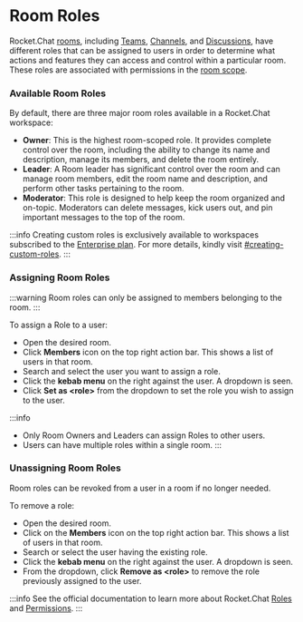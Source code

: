# Room Roles

Rocket.Chat [rooms](./), including [Teams](teams/), [Channels](channels/), and [Discussions](discussions/), have different roles that can be assigned to users in order to determine what actions and features they can access and control within a particular room. These roles are associated with permissions in the [room scope](../../workspace-administration/permissions/#scope-of-roles).

### Available Room Roles

By default, there are three major room roles available in a Rocket.Chat workspace:

* **Owner**: This is the highest room-scoped role. It provides complete control over the room, including the ability to change its name and description, manage its members, and delete the room entirely.
* **Leader**: A Room leader has significant control over the room and can manage room members, edit the room name and description, and perform other tasks pertaining to the room.
* **Moderator**: This role is designed to help keep the room organized and on-topic. Moderators can delete messages, kick users out, and pin important messages to the top of the room.

:::info
Creating custom roles is exclusively available to workspaces subscribed to the [Enterprise plan](../../../readme/our-plans.md#enterprise-plan).  For more details, kindly visit [#creating-custom-roles](../../workspace-administration/permissions/#creating-custom-roles "mention").
:::

### Assigning Room Roles

:::warning
Room roles can only be assigned to members belonging to the room.
:::

To assign a Role to a user:

* Open the desired room.
* Click **Members** icon on the top right action bar. This shows a list of users in that room.
* Search and select the user you want to assign a role.
* Click the **kebab menu** on the right against the user. A dropdown is seen.
* Click **Set as \<role>** from the dropdown to set the role you wish to assign to the user.

:::info
* Only Room Owners and Leaders can assign Roles to other users.
* Users can have multiple roles within a single room.
:::

### Unassigning Room Roles

Room roles can be revoked from a user in a room if no longer needed.

To remove a role:

* Open the desired room.
* &#x20;Click on the **Members** icon on the top right action bar. This shows a list of users in that room.
* Search or select the user having the existing role.
* Click the **kebab menu** on the right against the user. A dropdown is seen.
* From the dropdown, click **Remove as \<role>** to remove the role previously assigned to the user.

:::info
See the official documentation to learn more about Rocket.Chat [Roles ](../../../setup-and-configure/roles-in-rocket.chat.md)and [Permissions](../../workspace-administration/permissions/).
:::
